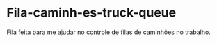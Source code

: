 # Fila-caminh-es-truck-queue
Fila feita para me ajudar no controle de filas de caminhões no trabalho. 
